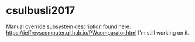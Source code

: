 # csulbusli2017

Manual override subsystem description found here: https://jeffreyscomputer.github.io/PWcomparator.html
I'm still working on it.
